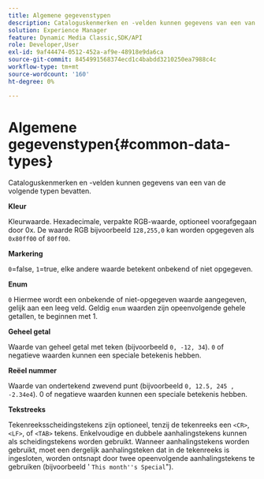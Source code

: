 ```yaml
---
title: Algemene gegevenstypen
description: Cataloguskenmerken en -velden kunnen gegevens van een van de volgende typen bevatten.
solution: Experience Manager
feature: Dynamic Media Classic,SDK/API
role: Developer,User
exl-id: 9af44474-0512-452a-af9e-48918e9da6ca
source-git-commit: 8454991568374ecd1c4babdd3210250ea7988c4c
workflow-type: tm+mt
source-wordcount: '160'
ht-degree: 0%

---
```


# Algemene gegevenstypen{#common-data-types}

Cataloguskenmerken en -velden kunnen gegevens van een van de volgende typen bevatten.

**Kleur**

Kleurwaarde. Hexadecimale, verpakte RGB-waarde, optioneel voorafgegaan door 0x. De waarde RGB bijvoorbeeld `128,255,0` kan worden opgegeven als `0x80ff00` of `80ff00`.

**Markering**

`0`=false, `1`=true, elke andere waarde betekent onbekend of niet opgegeven.

**Enum**

`0` Hiermee wordt een onbekende of niet-opgegeven waarde aangegeven, gelijk aan een leeg veld. Geldig `enum` waarden zijn opeenvolgende gehele getallen, te beginnen met 1.

**Geheel getal**

Waarde van geheel getal met teken (bijvoorbeeld `0, -12, 34`). `0` of negatieve waarden kunnen een speciale betekenis hebben.

**Reëel nummer**

Waarde van ondertekend zwevend punt (bijvoorbeeld `0, 12.5, 245 , -2.34e4`). 0 of negatieve waarden kunnen een speciale betekenis hebben.

**Tekstreeks**

Tekenreeksscheidingstekens zijn optioneel, tenzij de tekenreeks een `<CR>`, `<LF>`, of `<TAB>` tekens. Enkelvoudige en dubbele aanhalingstekens kunnen als scheidingstekens worden gebruikt. Wanneer aanhalingstekens worden gebruikt, moet een dergelijk aanhalingsteken dat in de tekenreeks is ingesloten, worden ontsnapt door twee opeenvolgende aanhalingstekens te gebruiken (bijvoorbeeld &#39; `This month''s Special`&quot;).

